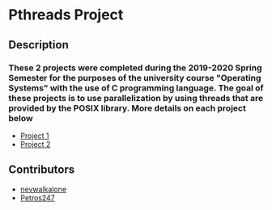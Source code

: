 # Pthreads Project

## Description

### These 2 projects were completed during the 2019-2020 Spring Semester for the purposes of the university course "Operating Systems" with the use of C programming language. The goal of these projects is to use parallelization by using threads that are provided by the POSIX library. More details on each project below
* [Project 1](https://github.com/nevwalkalone/Operating-Systems-2019-2020-/tree/main/1st%20Assignment)
* [Project 2](https://github.com/nevwalkalone/Operating-Systems-2019-2020-/tree/main/2nd%20Assignment)

## Contributors 
* [nevwalkalone](https://github.com/nevwalkalone)
* [Petros247](https://github.com/Petros247)
